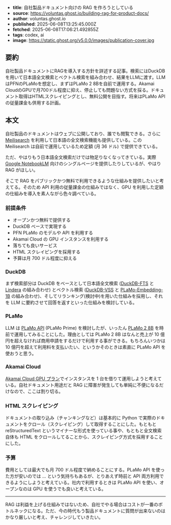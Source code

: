 <!-- metadata -->

- **title**: 自社製品ドキュメント向けの RAG を作ろうとしている
- **source**: https://voluntas.ghost.io/building-rag-for-product-docs/
- **author**: voluntas.ghost.io
- **published**: 2025-06-08T13:25:45.000Z
- **fetched**: 2025-06-08T17:06:21.492855Z
- **tags**: codex, ai
- **image**: https://static.ghost.org/v5.0.0/images/publication-cover.jpg

## 要約

自社製品ドキュメントにRAGを導入する方針を詳述する記事。検索にはDuckDBを用いて日本語全文検索とベクトル検索を組み合わせ、結果をLLMに渡す。LLMはPFNのPLaMoを想定し、まずはPLaMo 2 8Bを自前で運用する。Akamai CloudのGPUで月700ドル程度に抑え、停止しても問題ない方式を採る。ドキュメント取得はHTMLスクレイピングとし、無料公開を目指す。将来はPLaMo APIの従量課金も併用する計画。

## 本文

自社製品のドキュメントはウェブに公開しており、誰でも閲覧できる。さらに [Meilisearch](https://www.meilisearch.com/?ref=voluntas.ghost.io) を利用して日本語の全文検索機能も提供している。この Meilisearch は自前で運用しているため定額 (月 36 ドル) で提供できている。

ただ、やはりもう日本語全文検索だけでは物足りなくなってきている。実際 [Google NotebookLM](https://notebooklm.google/?ref=voluntas.ghost.io) 向けのシングルページを提供したりしているが、やはり RAG がほしい。

そこで RAG をパブリックかつ無料で利用できるような仕組みを提供したいと考えてる。そのため API 利用の従量課金の仕組みではなく、GPU を利用した定額の仕組みを導入を素人ながら色々調べている。

### 前提条件

- オープンかつ無料で提供する
- DuckDB ベースで実現する
- PFN PLaMo のモデルや API を利用する
- Akamai Cloud の GPU インスタンスを利用する
- 落ちても良いサービス
- HTML スクレイピングを採用する
- 予算は月 700 ドル程度に抑える

### DuckDB

まず検索部分は DuckDB をベースとして日本語全文検索 ([DuckDB-FTS](https://github.com/duckdb/duckdb-fts?ref=voluntas.ghost.io) と [Lindera](https://github.com/lindera/lindera?ref=voluntas.ghost.io) の組み合わせ) とベクトル検索 ([DuckDB-VSS](https://github.com/duckdb/duckdb-vss?ref=voluntas.ghost.io) と [PLaMo-Embedding-1B](https://huggingface.co/pfnet/plamo-embedding-1b?ref=voluntas.ghost.io) の組み合わせ)、そしてリランキング(検討中)を用いた仕組みを採用し、それを LLM に要約させて回答を返すといった仕組みを検討している。

### PLaMo

LLM は [PLaMo API](https://plamo.preferredai.jp/api?ref=voluntas.ghost.io) (PLaMo Prime) を検討したが、いったん [PLaMo 2 8B](https://huggingface.co/pfnet/plamo-2-8b?ref=voluntas.ghost.io) を時前で運用してみることにした。理由としては PLaMo 2 8B はなんと売上が 10 億円を超えなければ商用申請をするだけで利用する事ができる。もちろんいつかは 10 億円を超えて利用料を支払いたい、というかそのときは素直に PLaMo API を使おうと思う。

### Akamai Cloud

[Akamai Cloud GPU プラン](https://www.linode.com/pricing/?ref=voluntas.ghost.io#compute-gpu)でインスタンスを 1 台を借りて運用しようと考えている。自社ドキュメント用途だと RAG に障害が発生しても単純に不便になるだけなので、ここは割り切る。

### HTML スクレイピング

ドキュメントの取り込み（チャンキングなど）は基本的に Python で実際のドキュメントをクロール（スクレイピング）して取得することにした。もともと reStructuredText というマイナーな形式を使っている事や、もともと全文検索自体も HTML をクロールしてることから、スクレイピング方式を採用することにした。

### 予算

費用としては最大でも月 700 ドル程度で納めることにする。PLaMo API を使った方が安いのでは ... という気持ちもあるが、とりあえず時前と API 両方利用できるようにしようと考えている。社内で利用するときは PLaMo API を使い、オープンなのは GPU を使うでも良いと考えている。

---

RAG は利益を上げる仕組みではないため、自社でやる場合はコストが一番のボトルネックになる。ただ、今の時代もう製品ドキュメントに質問が出来ないのはかなり厳しいと考え、チャレンジしていきたい。
